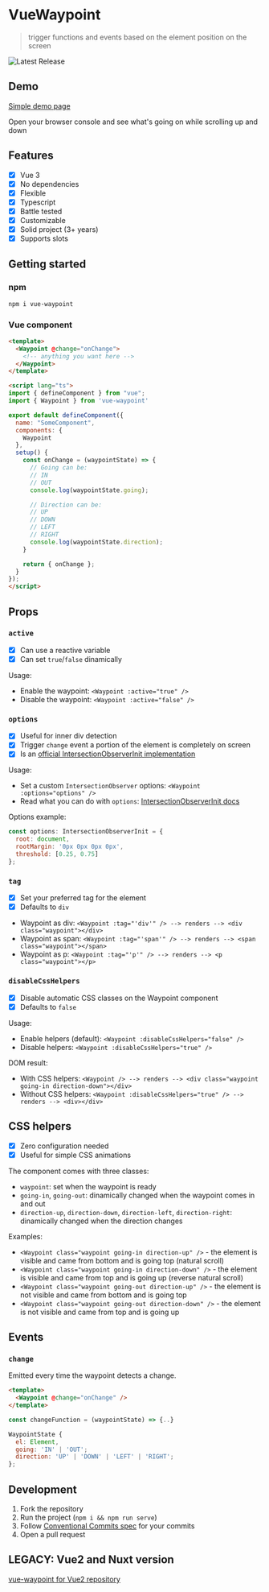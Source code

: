 # VueWaypoint

> trigger functions and events based on the element position on the screen

![Latest Release](https://github.com/scaccogatto/vue-waypoint/workflows/Release/badge.svg)

## Demo

[Simple demo page](https://vue-waypoint.netlify.app/)

Open your browser console and see what's going on while scrolling up and down

## Features

- [x] Vue 3
- [x] No dependencies
- [x] Flexible
- [x] Typescript
- [x] Battle tested
- [x] Customizable
- [x] Solid project (3+ years)
- [x] Supports slots

## Getting started

### npm

```bash
npm i vue-waypoint
```

### Vue component

```html
<template>
  <Waypoint @change="onChange">
    <!-- anything you want here -->
  </Waypoint>
</template>
```

```html
<script lang="ts">
import { defineComponent } from "vue";
import { Waypoint } from 'vue-waypoint'

export default defineComponent({
  name: "SomeComponent",
  components: {
    Waypoint
  },
  setup() {
    const onChange = (waypointState) => {
      // Going can be:
      // IN
      // OUT
      console.log(waypointState.going);

      // Direction can be:
      // UP
      // DOWN
      // LEFT
      // RIGHT
      console.log(waypointState.direction);
    }

    return { onChange };
  }
});
</script>
```

## Props

### `active`

- [x] Can use a reactive variable
- [x] Can set `true`/`false` dinamically

Usage:

- Enable the waypoint: `<Waypoint :active="true" />`
- Disable the waypoint: `<Waypoint :active="false" />`

### `options`

- [x] Useful for inner div detection
- [x] Trigger `change` event a portion of the element is completely on screen
- [x] Is an [official IntersectionObserverInit implementation](https://developer.mozilla.org/en-US/docs/Web/API/IntersectionObserver/IntersectionObserver)

Usage:

- Set a custom `IntersectionObserver` options: `<Waypoint :options="options" />`
- Read what you can do with `options`: [IntersectionObserverInit docs](https://developer.mozilla.org/en-US/docs/Web/API/IntersectionObserver/IntersectionObserver)

Options example:

```js
const options: IntersectionObserverInit = {
  root: document,
  rootMargin: '0px 0px 0px 0px',
  threshold: [0.25, 0.75]
};
```

### `tag`

- [x] Set your preferred tag for the element
- [x] Defaults to `div`

- Waypoint as div: `<Waypoint :tag="'div'" /> --> renders --> <div class="waypoint"></div>`
- Waypoint as span: `<Waypoint :tag="'span'" /> --> renders --> <span class="waypoint"></span>`
- Waypoint as p: `<Waypoint :tag="'p'" /> --> renders --> <p class="waypoint"></p>`

### `disableCssHelpers`

- [x] Disable automatic CSS classes on the Waypoint component
- [x] Defaults to `false`

Usage:

- Enable helpers (default): `<Waypoint :disableCssHelpers="false" />`
- Disable helpers: `<Waypoint :disableCssHelpers="true" />`

DOM result:

- With CSS helpers: `<Waypoint /> --> renders --> <div class="waypoint going-in direction-down"></div>`
- Without CSS helpers: `<Waypoint :disableCssHelpers="true" /> --> renders --> <div></div>`

## CSS helpers

- [x] Zero configuration needed
- [x] Useful for simple CSS animations

The component comes with three classes:

- `waypoint`: set when the waypoint is ready
- `going-in`, `going-out`: dinamically changed when the waypoint comes in and out
- `direction-up`, `direction-down`, `direction-left`, `direction-right`: dinamically changed when the direction changes

Examples:

- `<Waypoint class="waypoint going-in direction-up" />` - the element is visible and came from bottom and is going top (natural scroll)
- `<Waypoint class="waypoint going-in direction-down" />` - the element is visible and came from top and is going up (reverse natural scroll)
- `<Waypoint class="waypoint going-out direction-up" />` - the element is not visible and came from bottom and is going top
- `<Waypoint class="waypoint going-out direction-down" />` - the element is not visible and came from top and is going up

## Events

### `change`

Emitted every time the waypoint detects a change.

```html
<template>
  <Waypoint @change="onChange" />
</template>
```

```js
const changeFunction = (waypointState) => {..}
```

```js
WaypointState {
  el: Element,
  going: 'IN' | 'OUT';
  direction: 'UP' | 'DOWN' | 'LEFT' | 'RIGHT';
};
```

## Development

1. Fork the repository
2. Run the project (`npm i && npm run serve`)
3. Follow [Conventional Commits spec](https://www.conventionalcommits.org/en/v1.0.0/) for your commits
4. Open a pull request

## LEGACY: Vue2 and Nuxt version

[vue-waypoint for Vue2 repository](https://github.com/scaccogatto/vue-waypoint/tree/vue2)
